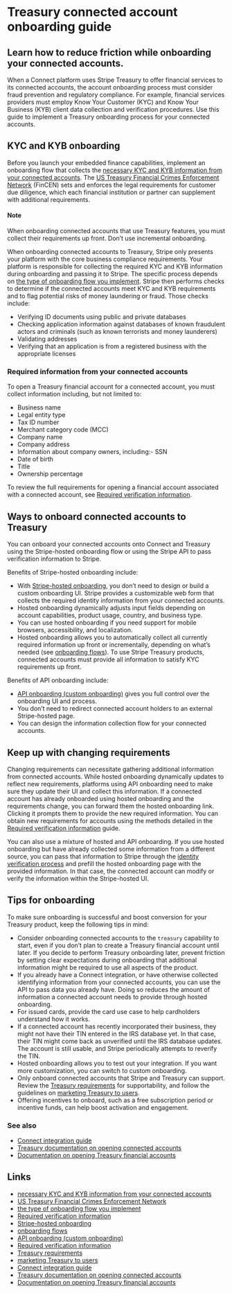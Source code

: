 # Treasury connected account onboarding guide

## Learn how to reduce friction while onboarding your connected accounts.

When a Connect platform uses Stripe Treasury to offer financial services to its
connected accounts, the account onboarding process must consider fraud
prevention and regulatory compliance. For example, financial services providers
must employ Know Your Customer (KYC) and Know Your Business (KYB) client data
collection and verification procedures. Use this guide to implement a Treasury
onboarding process for your connected accounts.

## KYC and KYB onboarding

Before you launch your embedded finance capabilities, implement an onboarding
flow that collects the [necessary KYC and KYB information from your connected
accounts](https://docs.stripe.com/connect/identity-verification). The [US
Treasury Financial Crimes Enforcement
Network](https://www.fincen.gov/resources/statutes-and-regulations/cdd-final-rule)
(FinCEN) sets and enforces the legal requirements for customer due diligence,
which each financial institution or partner can supplement with additional
requirements.

#### Note

When onboarding connected accounts that use Treasury features, you must collect
their requirements up front. Don’t use incremental onboarding.

When onboarding connected accounts to Treasury, Stripe only presents your
platform with the core business compliance requirements. Your platform is
responsible for collecting the required KYC and KYB information during
onboarding and passing it to Stripe. The specific process depends on [the type
of onboarding flow you implement](https://docs.stripe.com/connect/onboarding).
Stripe then performs checks to determine if the connected accounts meet KYC and
KYB requirements and to flag potential risks of money laundering or fraud. Those
checks include:

- Verifying ID documents using public and private databases
- Checking application information against databases of known fraudulent actors
and criminals (such as known terrorists and money launderers)
- Validating addresses
- Verifying that an application is from a registered business with the
appropriate licenses

### Required information from your connected accounts

To open a Treasury financial account for a connected account, you must collect
information including, but not limited to:

- Business name
- Legal entity type
- Tax ID number
- Merchant category code (MCC)
- Company name
- Company address
- Information about company owners, including:- SSN
- Date of birth
- Title
- Ownership percentage

To review the full requirements for opening a financial account associated with
a connected account, see [Required verification
information](https://docs.stripe.com/connect/required-verification-information#US-full-company--card_payments%7Ctransfers%7Cus_bank_account_ach_payments).

## Ways to onboard connected accounts to Treasury

You can onboard your connected accounts onto Connect and Treasury using the
Stripe-hosted onboarding flow or using the Stripe API to pass verification
information to Stripe.

Benefits of Stripe-hosted onboarding include:

- With [Stripe-hosted
onboarding](https://docs.stripe.com/connect/hosted-onboarding), you don’t need
to design or build a custom onboarding UI. Stripe provides a customizable web
form that collects the required identity information from your connected
accounts.
- Hosted onboarding dynamically adjusts input fields depending on account
capabilities, product usage, country, and business type.
- You can use hosted onboarding if you need support for mobile browsers,
accessibility, and localization.
- Hosted onboarding allows you to automatically collect all currently required
information up front or incrementally, depending on what’s needed (see
[onboarding
flows](https://docs.stripe.com/connect/identity-verification#onboarding-flows)).
To use Stripe Treasury products, connected accounts must provide all information
to satisfy KYC requirements up front.

Benefits of API onboarding include:

- [API onboarding (custom
onboarding)](https://docs.stripe.com/connect/api-onboarding) gives you full
control over the onboarding UI and process.
- You don’t need to redirect connected account holders to an external
Stripe-hosted page.
- You can design the information collection flow for your connected accounts.

## Keep up with changing requirements

Changing requirements can necessitate gathering additional information from
connected accounts. While hosted onboarding dynamically updates to reflect new
requirements, platforms using API onboarding need to make sure they update their
UI and collect this information. If a connected account has already onboarded
using hosted onboarding and the requirements change, you can forward them the
hosted onboarding link. Clicking it prompts them to provide the new required
information. You can obtain new requirements for accounts using the methods
detailed in the [Required verification
information](https://docs.stripe.com/connect/required-verification-information)
guide.

You can also use a mixture of hosted and API onboarding. If you use hosted
onboarding but have already collected some information from a different source,
you can pass that information to Stripe through the [identity verification
process](https://docs.stripe.com/connect/identity-verification) and prefill the
hosted onboarding page with the provided information. In that case, the
connected account can modify or verify the information within the Stripe-hosted
UI.

## Tips for onboarding

To make sure onboarding is successful and boost conversion for your Treasury
product, keep the following tips in mind:

- Consider onboarding connected accounts to the `treasury` capability to start,
even if you don’t plan to create a Treasury financial account until later. If
you decide to perform Treasury onboarding later, prevent friction by setting
clear expectations during onboarding that additional information might be
required to use all aspects of the product.
- If you already have a Connect integration, or have otherwise collected
identifying information from your connected accounts, you can use the API to
pass data you already have. Doing so reduces the amount of information a
connected account needs to provide through hosted onboarding.
- For issued cards, provide the card use case to help cardholders understand how
it works.
- If a connected account has recently incorporated their business, they might
not have their TIN entered in the IRS database yet. In that case, their TIN
might come back as unverified until the IRS database updates. The account is
still usable, and Stripe periodically attempts to reverify the TIN.
- Hosted onboarding allows you to test out your integration. If you want more
customization, you can switch to custom onboarding.
- Only onboard connected accounts that Stripe and Treasury can support. Review
the [Treasury requirements](https://docs.stripe.com/treasury/requirements) for
supportability, and follow the guidelines on [marketing Treasury to
users](https://docs.stripe.com/treasury/compliance).
- Offering incentives to onboard, such as a free subscription period or
incentive funds, can help boost activation and engagement.

### See also

- [Connect integration
guide](https://docs.stripe.com/connect/design-an-integration?connect-onboarding-surface=api&connect-dashboard-type=none&connect-economic-model=buy-rate&connect-loss-liability-owner=platform&connect-charge-type=direct)
- [Treasury documentation on opening connected
accounts](https://docs.stripe.com/treasury/account-management/connected-accounts#requirements)
- [Documentation on opening Treasury financial
accounts](https://docs.stripe.com/treasury/account-management/financial-accounts)

## Links

- [necessary KYC and KYB information from your connected
accounts](https://docs.stripe.com/connect/identity-verification)
- [US Treasury Financial Crimes Enforcement
Network](https://www.fincen.gov/resources/statutes-and-regulations/cdd-final-rule)
- [the type of onboarding flow you
implement](https://docs.stripe.com/connect/onboarding)
- [Required verification
information](https://docs.stripe.com/connect/required-verification-information#US-full-company--card_payments%7Ctransfers%7Cus_bank_account_ach_payments)
- [Stripe-hosted onboarding](https://docs.stripe.com/connect/hosted-onboarding)
- [onboarding
flows](https://docs.stripe.com/connect/identity-verification#onboarding-flows)
- [API onboarding (custom
onboarding)](https://docs.stripe.com/connect/api-onboarding)
- [Required verification
information](https://docs.stripe.com/connect/required-verification-information)
- [Treasury requirements](https://docs.stripe.com/treasury/requirements)
- [marketing Treasury to users](https://docs.stripe.com/treasury/compliance)
- [Connect integration
guide](https://docs.stripe.com/connect/design-an-integration?connect-onboarding-surface=api&connect-dashboard-type=none&connect-economic-model=buy-rate&connect-loss-liability-owner=platform&connect-charge-type=direct)
- [Treasury documentation on opening connected
accounts](https://docs.stripe.com/treasury/account-management/connected-accounts#requirements)
- [Documentation on opening Treasury financial
accounts](https://docs.stripe.com/treasury/account-management/financial-accounts)